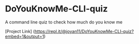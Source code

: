 # DoYouKnowMe-CLI-quiz

A command line quiz to check how much do you know me

[Project Link] (https://repl.it/@joyan11/DoYouKnowMe-CLI-quiz?embed=1&output=1)
